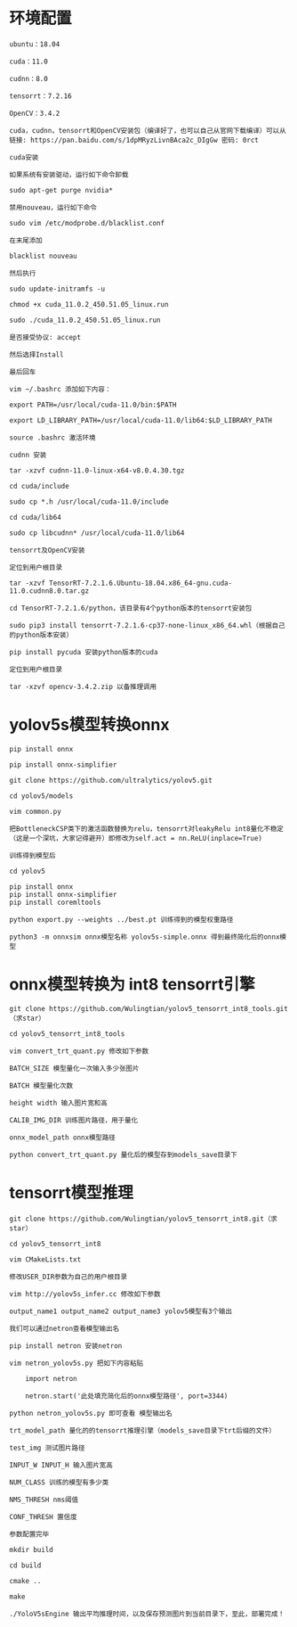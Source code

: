# 环境配置

    ubuntu：18.04

    cuda：11.0

    cudnn：8.0

    tensorrt：7.2.16

    OpenCV：3.4.2

    cuda，cudnn，tensorrt和OpenCV安装包（编译好了，也可以自己从官网下载编译）可以从链接: https://pan.baidu.com/s/1dpMRyzLivnBAca2c_DIgGw 密码: 0rct

    cuda安装

    如果系统有安装驱动，运行如下命令卸载

    sudo apt-get purge nvidia*

    禁用nouveau，运行如下命令

    sudo vim /etc/modprobe.d/blacklist.conf

    在末尾添加

    blacklist nouveau

    然后执行

    sudo update-initramfs -u

    chmod +x cuda_11.0.2_450.51.05_linux.run

    sudo ./cuda_11.0.2_450.51.05_linux.run

    是否接受协议: accept

    然后选择Install

    最后回车

    vim ~/.bashrc 添加如下内容：

    export PATH=/usr/local/cuda-11.0/bin:$PATH

    export LD_LIBRARY_PATH=/usr/local/cuda-11.0/lib64:$LD_LIBRARY_PATH

    source .bashrc 激活环境

    cudnn 安装

    tar -xzvf cudnn-11.0-linux-x64-v8.0.4.30.tgz

    cd cuda/include

    sudo cp *.h /usr/local/cuda-11.0/include

    cd cuda/lib64

    sudo cp libcudnn* /usr/local/cuda-11.0/lib64

    tensorrt及OpenCV安装

    定位到用户根目录

    tar -xzvf TensorRT-7.2.1.6.Ubuntu-18.04.x86_64-gnu.cuda-11.0.cudnn8.0.tar.gz

    cd TensorRT-7.2.1.6/python，该目录有4个python版本的tensorrt安装包

    sudo pip3 install tensorrt-7.2.1.6-cp37-none-linux_x86_64.whl（根据自己的python版本安装）

    pip install pycuda 安装python版本的cuda

    定位到用户根目录

    tar -xzvf opencv-3.4.2.zip 以备推理调用
    
# yolov5s模型转换onnx

    pip install onnx

    pip install onnx-simplifier

    git clone https://github.com/ultralytics/yolov5.git

    cd yolov5/models

    vim common.py

    把BottleneckCSP类下的激活函数替换为relu，tensorrt对leakyRelu int8量化不稳定（这是一个深坑，大家记得避开）即修改为self.act = nn.ReLU(inplace=True)

    训练得到模型后

    cd yolov5
    
    pip install onnx
    pip install onnx-simplifier
    pip install coremltools

    python export.py --weights ../best.pt 训练得到的模型权重路径

    python3 -m onnxsim onnx模型名称 yolov5s-simple.onnx 得到最终简化后的onnx模型
    
# onnx模型转换为 int8 tensorrt引擎

    git clone https://github.com/Wulingtian/yolov5_tensorrt_int8_tools.git（求star）

    cd yolov5_tensorrt_int8_tools

    vim convert_trt_quant.py 修改如下参数

    BATCH_SIZE 模型量化一次输入多少张图片

    BATCH 模型量化次数

    height width 输入图片宽和高

    CALIB_IMG_DIR 训练图片路径，用于量化

    onnx_model_path onnx模型路径

    python convert_trt_quant.py 量化后的模型存到models_save目录下
    
# tensorrt模型推理

    git clone https://github.com/Wulingtian/yolov5_tensorrt_int8.git（求star）

    cd yolov5_tensorrt_int8

    vim CMakeLists.txt

    修改USER_DIR参数为自己的用户根目录

    vim http://yolov5s_infer.cc 修改如下参数

    output_name1 output_name2 output_name3 yolov5模型有3个输出

    我们可以通过netron查看模型输出名

    pip install netron 安装netron

    vim netron_yolov5s.py 把如下内容粘贴

        import netron

        netron.start('此处填充简化后的onnx模型路径', port=3344)

    python netron_yolov5s.py 即可查看 模型输出名

    trt_model_path 量化的的tensorrt推理引擎（models_save目录下trt后缀的文件）

    test_img 测试图片路径

    INPUT_W INPUT_H 输入图片宽高

    NUM_CLASS 训练的模型有多少类

    NMS_THRESH nms阈值

    CONF_THRESH 置信度

    参数配置完毕

    mkdir build

    cd build

    cmake ..

    make

    ./YoloV5sEngine 输出平均推理时间，以及保存预测图片到当前目录下，至此，部署完成！
